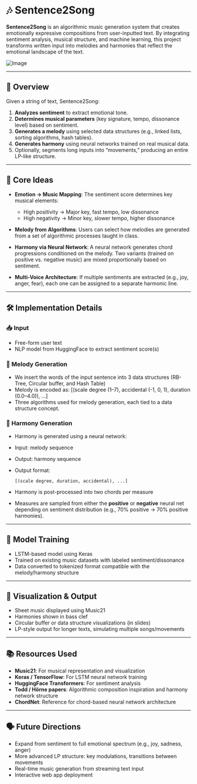 # 🎶 Sentence2Song

**Sentence2Song** is an algorithmic music generation system that creates emotionally expressive compositions from user-inputted text. By integrating sentiment analysis, musical structure, and machine learning, this project transforms written input into melodies and harmonies that reflect the emotional landscape of the text.

![Image](https://github.com/user-attachments/assets/05252cc1-3dae-42d9-a7b6-2c9e139c5226)

---

## 📜 Overview

Given a string of text, Sentence2Song:

1. **Analyzes sentiment** to extract emotional tone.
2. **Determines musical parameters** (key signature, tempo, dissonance level) based on sentiment.
3. **Generates a melody** using selected data structures (e.g., linked lists, sorting algorithms, hash tables).
4. **Generates harmony** using neural networks trained on real musical data.
5. Optionally, segments long inputs into “movements,” producing an entire LP-like structure.

---

## 🧠 Core Ideas

- **Emotion → Music Mapping**: The sentiment score determines key musical elements:
  - High positivity → Major key, fast tempo, low dissonance
  - High negativity → Minor key, slower tempo, higher dissonance

- **Melody from Algorithms**: Users can select how melodies are generated from a set of algorithmic processes taught in class.

- **Harmony via Neural Network**: A neural network generates chord progressions conditioned on the melody. Two variants (trained on positive vs. negative music) are mixed proportionally based on sentiment.

- **Multi-Voice Architecture**: If multiple sentiments are extracted (e.g., joy, anger, fear), each one can be assigned to a separate harmonic line.

---

## 🛠 Implementation Details

### 📥 Input
- Free-form user text
- NLP model from HuggingFace to extract sentiment score(s)

### 🎼 Melody Generation
- We insert the words of the input sentence into 3 data structures (RB-Tree, Circular buffer, and Hash Table)
- Melody is encoded as: [(scale degree (1–7), accidental (-1, 0, 1), duration (0.0–4.0)), ...]
- Three algorithms used for melody generation, each tied to a data structure concept.

### 🎹 Harmony Generation
- Harmony is generated using a neural network:
- Input: melody sequence
- Output: harmony sequence
- Output format:
  ```
  [(scale degree, duration, accidental), ...]
  ```
- Harmony is post-processed into two chords per measure

- Measures are sampled from either the **positive** or **negative** neural net depending on sentiment distribution (e.g., 70% positive → 70% positive harmonies).

---

## 🧪 Model Training

- LSTM-based model using Keras
- Trained on existing music datasets with labeled sentiment/dissonance
- Data converted to tokenized format compatible with the melody/harmony structure

---

## 🎨 Visualization & Output

- Sheet music displayed using Music21
- Harmonies shown in bass clef
- Circular buffer or data structure visualizations (in slides)
- LP-style output for longer texts, simulating multiple songs/movements

---

## 📚 Resources Used

- **Music21**: For musical representation and visualization
- **Keras / TensorFlow**: For LSTM neural network training
- **HuggingFace Transformers**: For sentiment analysis
- **Todd / Hörne papers**: Algorithmic composition inspiration and harmony network structure
- **ChordNet**: Reference for chord-based neural network architecture

---

## 🗣 Future Directions

- Expand from sentiment to full emotional spectrum (e.g., joy, sadness, anger)
- More advanced LP structure: key modulations, transitions between movements
- Real-time music generation from streaming text input
- Interactive web app deployment

